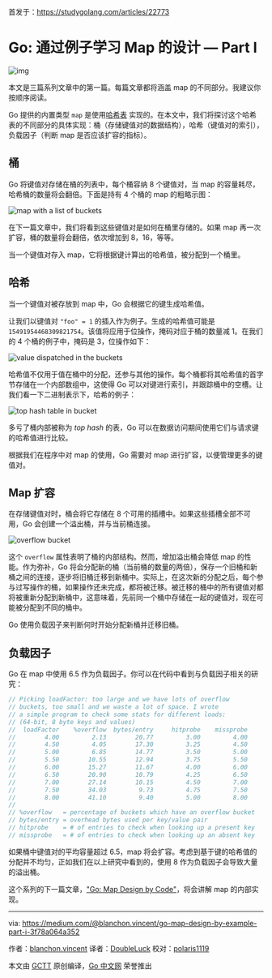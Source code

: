 首发于：https://studygolang.com/articles/22773

# Go: 通过例子学习 Map 的设计 — Part I

![img](https://raw.githubusercontent.com/studygolang/gctt-images/master/go-map-design-by-example-part-I/1_HFwlzPXZ1nXxKMwumjrlmQ.png)

本文是三篇系列文章中的第一篇。每篇文章都将涵盖 map 的不同部分。我建议你按顺序阅读。

Go 提供的内置类型 `map` 是使用[哈希表](https://en.wikipedia.org/wiki/Hash_table) 实现的。在本文中，我们将探讨这个哈希表的不同部分的具体实现：桶（存储键值对的数据结构），哈希（键值对的索引），负载因子（判断 map 是否应该扩容的指标）。

## 桶

Go 将键值对存储在桶的列表中，每个桶容纳 8 个键值对，当 map 的容量耗尽，哈希桶的数量将会翻倍。下面是持有 4 个桶的 map 的粗略示图：

![map with a list of buckets](https://raw.githubusercontent.com/studygolang/gctt-images/master/go-map-design-by-example-part-I/1_MvMVl9YfpWVzM7nqjzON9w.png)

在下一篇文章中，我们将看到这些键值对是如何在桶里存储的。如果 map 再一次扩容，桶的数量将会翻倍，依次增加到 8，16，等等。

当一个键值对存入 map，它将根据键计算出的哈希值，被分配到一个桶里。

## 哈希

当一个键值对被存放到 map 中，Go 会根据它的键生成哈希值。

让我们以键值对 `"foo" = 1` 的插入作为例子。生成的哈希值可能是 `15491954468309821754`。该值将应用于位操作，掩码对应于桶的数量减 1。在我们的 4 个桶的例子中，掩码是 3，位操作如下：

![value dispatched in the buckets](https://raw.githubusercontent.com/studygolang/gctt-images/master/go-map-design-by-example-part-I/1_OgOgEvcqNALd-IHXCSeofw.png)

哈希值不仅用于值在桶中的分配，还参与其他的操作。每个桶都将其哈希值的首字节存储在一个内部数组中，这使得 Go 可以对键进行索引，并跟踪桶中的空槽。让我们看一下二进制表示下，哈希的例子：

![top hash table in bucket](https://raw.githubusercontent.com/studygolang/gctt-images/master/go-map-design-by-example-part-I/1_z8YVGw6WANXuW-xboHmPfQ.png)

多亏了桶内部被称为 *top hash* 的表，Go 可以在数据访问期间使用它们与请求键的哈希值进行比较。

根据我们在程序中对 map 的使用，Go 需要对 map 进行扩容，以便管理更多的键值对。

## Map 扩容

在存储键值对时，桶会将它存储在 8 个可用的插槽中。如果这些插槽全部不可用，Go 会创建一个溢出桶，并与当前桶连接。

![overflow bucket](https://raw.githubusercontent.com/studygolang/gctt-images/master/go-map-design-by-example-part-I/1_ZfDObIafsML18crqW-MX_Q.png)

这个 `overflow` 属性表明了桶的内部结构。然而，增加溢出桶会降低 map 的性能。作为弥补，Go 将会分配新的桶（当前桶的数量的两倍），保存一个旧桶和新桶之间的连接，逐步将旧桶迁移到新桶中。实际上，在这次新的分配之后，每个参与过写操作的桶，如果操作还未完成，都将被迁移。被迁移的桶中的所有键值对都将被重新分配到新桶中，这意味着，先前同一个桶中存储在一起的键值对，现在可能被分配到不同的桶中。

Go 使用负载因子来判断何时开始分配新桶并迁移旧桶。

## 负载因子

Go 在 map 中使用 6.5 作为负载因子。你可以在代码中看到与负载因子相关的研究：

```go
// Picking loadFactor: too large and we have lots of overflow
// buckets, too small and we waste a lot of space. I wrote
// a simple program to check some stats for different loads:
// (64-bit, 8 byte keys and values)
//  loadFactor    %overflow  bytes/entry     hitprobe    missprobe
//        4.00         2.13        20.77         3.00         4.00
//        4.50         4.05        17.30         3.25         4.50
//        5.00         6.85        14.77         3.50         5.00
//        5.50        10.55        12.94         3.75         5.50
//        6.00        15.27        11.67         4.00         6.00
//        6.50        20.90        10.79         4.25         6.50
//        7.00        27.14        10.15         4.50         7.00
//        7.50        34.03         9.73         4.75         7.50
//        8.00        41.10         9.40         5.00         8.00
//
// %overflow   = percentage of buckets which have an overflow bucket
// bytes/entry = overhead bytes used per key/value pair
// hitprobe    = # of entries to check when looking up a present key
// missprobe   = # of entries to check when looking up an absent key
```

如果桶中键值对的平均容量超过 6.5，map 将会扩容。考虑到基于键的哈希值的分配并不均匀，正如我们在以上研究中看到的，使用 8 作为负载因子会导致大量的溢出桶。

这个系列的下一篇文章，["Go: Map Design by Code"](https://medium.com/@blanchon.vincent/go-map-design-by-code-part-ii-50d111557c08)，将会讲解 map 的内部实现。

---
via: https://medium.com/@blanchon.vincent/go-map-design-by-example-part-i-3f78a064a352

作者：[blanchon.vincent](https://medium.com/@blanchon.vincent)
译者：[DoubleLuck](https://github.com/DoubleLuck)
校对：[polaris1119](https://github.com/polaris1119)

本文由 [GCTT](https://github.com/studygolang/GCTT) 原创编译，[Go 中文网](https://studygolang.com/) 荣誉推出
